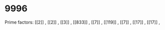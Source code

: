 # 9996

Prime factors: [[2]] , [[2]] , [[3]] , [[833]] , [[7]] , [[119]] , [[7]] , [[17]] , [[17]] , 